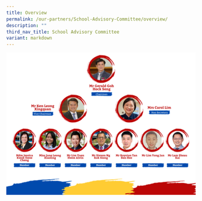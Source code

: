 ```yaml
---
title: Overview
permalink: /our-partners/School-Advisory-Committee/overview/
description: ""
third_nav_title: School Advisory Committee
variant: markdown
---
```

![](/images/SCHOOL_ADVISORY_COMMITTEE.png)